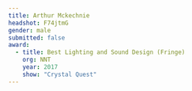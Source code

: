 ```yaml
---
title: Arthur Mckechnie
headshot: F74jtmG
gender: male
submitted: false
award:
  - title: Best Lighting and Sound Design (Fringe)
    org: NNT
    year: 2017 
    show: "Crystal Quest"
---
```


